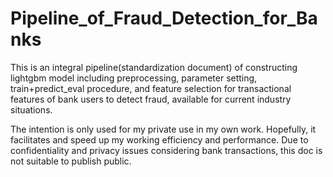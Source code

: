 # Pipeline_of_Fraud_Detection_for_Banks
This is an integral pipeline(standardization document) of constructing lightgbm model  including preprocessing, parameter setting, train+predict_eval procedure,  and feature selection for transactional features of bank users to detect fraud,  available for current industry situations.

The intention is only used for my private use in my own work. Hopefully, it facilitates and speed up my working efficiency and performance. Due to confidentiality and privacy issues considering bank transactions, this doc is not suitable to publish public.
